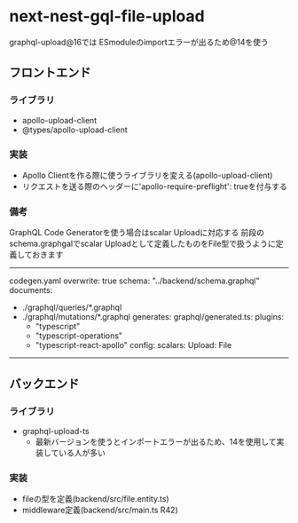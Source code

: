 # next-nest-gql-file-upload
graphql-upload@16では
ESmoduleのimportエラーが出るため@14を使う


## フロントエンド
### ライブラリ
 - apollo-upload-client
 - @types/apollo-upload-client

### 実装
 - Apollo Clientを作る際に使うライブラリを変える(apollo-upload-client)
 - リクエストを送る際のヘッダーに'apollo-require-preflight': trueを付与する

### 備考
GraphQL Code Generatorを使う場合はscalar Uploadに対応する
前段のschema.graphgalでscalar Uploadとして定義したものをFile型で扱うように定義しておきます

---------------------------------------------
codegen.yaml
overwrite: true
schema: "../backend/schema.graphql"
documents:
  - ./graphql/queries/*.graphql
  - ./graphql/mutations/*.graphql
generates:
  graphql/generated.ts:
    plugins:
      - "typescript"
      - "typescript-operations"
      - "typescript-react-apollo"
    config:
      scalars:
       Upload: File
---------------------------------------------

## バックエンド
### ライブラリ
 - graphql-upload-ts
   - 最新バージョンを使うとインポートエラーが出るため、14を使用して実装している人が多い
   
### 実装
 - fileの型を定義(backend/src/file.entity.ts)
 - middleware定義(backend/src/main.ts R42)
